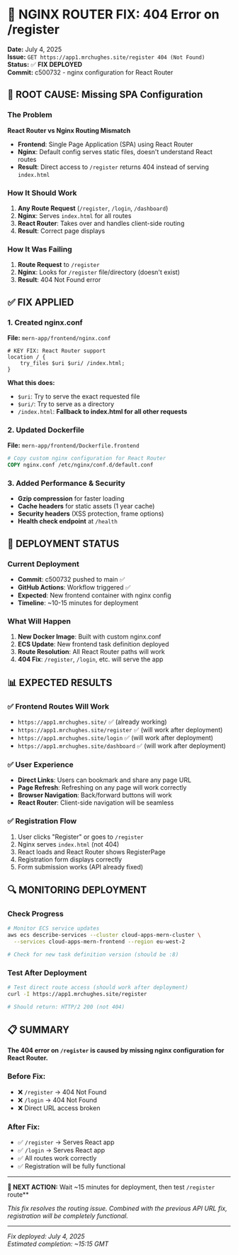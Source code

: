 # 🔧 NGINX ROUTER FIX: 404 Error on /register

**Date:** July 4, 2025  
**Issue:** `GET https://app1.mrchughes.site/register 404 (Not Found)`  
**Status:** ✅ **FIX DEPLOYED**  
**Commit:** c500732 - nginx configuration for React Router

## 🐛 **ROOT CAUSE: Missing SPA Configuration**

### The Problem
**React Router vs Nginx Routing Mismatch**
- **Frontend**: Single Page Application (SPA) using React Router
- **Nginx**: Default config serves static files, doesn't understand React routes
- **Result**: Direct access to `/register` returns 404 instead of serving `index.html`

### How It Should Work
1. **Any Route Request** (`/register`, `/login`, `/dashboard`)
2. **Nginx**: Serves `index.html` for all routes  
3. **React Router**: Takes over and handles client-side routing
4. **Result**: Correct page displays

### How It Was Failing
1. **Route Request** to `/register`
2. **Nginx**: Looks for `/register` file/directory (doesn't exist)
3. **Result**: 404 Not Found error

## ✅ **FIX APPLIED**

### 1. Created nginx.conf
**File:** `mern-app/frontend/nginx.conf`
```nginx
# KEY FIX: React Router support
location / {
    try_files $uri $uri/ /index.html;
}
```

**What this does:**
- `$uri`: Try to serve the exact requested file
- `$uri/`: Try to serve as a directory  
- `/index.html`: **Fallback to index.html for all other requests**

### 2. Updated Dockerfile
**File:** `mern-app/frontend/Dockerfile.frontend`
```dockerfile
# Copy custom nginx configuration for React Router
COPY nginx.conf /etc/nginx/conf.d/default.conf
```

### 3. Added Performance & Security
- **Gzip compression** for faster loading
- **Cache headers** for static assets (1 year cache)
- **Security headers** (XSS protection, frame options)
- **Health check endpoint** at `/health`

## 🚀 **DEPLOYMENT STATUS**

### Current Deployment
- **Commit**: c500732 pushed to main ✅
- **GitHub Actions**: Workflow triggered ✅
- **Expected**: New frontend container with nginx config
- **Timeline**: ~10-15 minutes for deployment

### What Will Happen
1. **New Docker Image**: Built with custom nginx.conf
2. **ECS Update**: New frontend task definition deployed
3. **Route Resolution**: All React Router paths will work
4. **404 Fix**: `/register`, `/login`, etc. will serve the app

## 📊 **EXPECTED RESULTS**

### ✅ **Frontend Routes Will Work**
- `https://app1.mrchughes.site/` ✅ (already working)
- `https://app1.mrchughes.site/register` ✅ (will work after deployment)
- `https://app1.mrchughes.site/login` ✅ (will work after deployment)
- `https://app1.mrchughes.site/dashboard` ✅ (will work after deployment)

### ✅ **User Experience**
- **Direct Links**: Users can bookmark and share any page URL
- **Page Refresh**: Refreshing on any page will work correctly  
- **Browser Navigation**: Back/forward buttons will work
- **React Router**: Client-side navigation will be seamless

### ✅ **Registration Flow**
1. User clicks "Register" or goes to `/register`
2. Nginx serves `index.html` (not 404)
3. React loads and React Router shows RegisterPage
4. Registration form displays correctly
5. Form submission works (API already fixed)

## 🔍 **MONITORING DEPLOYMENT**

### Check Progress
```bash
# Monitor ECS service updates
aws ecs describe-services --cluster cloud-apps-mern-cluster \
  --services cloud-apps-mern-frontend --region eu-west-2

# Check for new task definition version (should be :8)
```

### Test After Deployment
```bash
# Test direct route access (should work after deployment)
curl -I https://app1.mrchughes.site/register

# Should return: HTTP/2 200 (not 404)
```

## 📋 **SUMMARY**

**The 404 error on `/register` is caused by missing nginx configuration for React Router.**

### Before Fix:
- ❌ `/register` → 404 Not Found
- ❌ `/login` → 404 Not Found  
- ❌ Direct URL access broken

### After Fix:
- ✅ `/register` → Serves React app
- ✅ `/login` → Serves React app
- ✅ All routes work correctly
- ✅ Registration will be fully functional

---

**🎯 NEXT ACTION:** Wait ~15 minutes for deployment, then test `/register` route**

*This fix resolves the routing issue. Combined with the previous API URL fix, registration will be completely functional.*

---
*Fix deployed: July 4, 2025*  
*Estimated completion: ~15:15 GMT*
